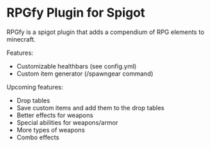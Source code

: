 # RPGfy Plugin for Spigot

RPGfy is a spigot plugin that adds a compendium of RPG elements to minecraft.

Features: 
* Customizable healthbars (see config.yml)
* Custom item generator (/spawngear command)

Upcoming features:
* Drop tables
* Save custom items and add them to the drop tables
* Better effects for weapons 
* Special abilities for weapons/armor
* More types of weapons
* Combo effects
